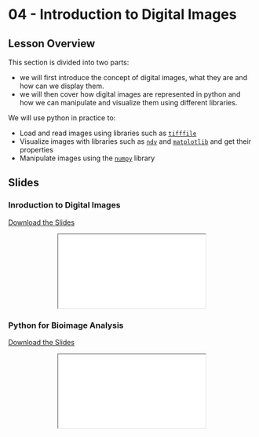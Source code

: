 # 04 - <i class="fas fa-table-cells"></i> Introduction to Digital Images

## Lesson Overview

This section is divided into two parts:

- we will first introduce the concept of digital images, what they are and how can we display them.
- we will then cover how digital images are represented in python and how we can manipulate and visualize them using different libraries.

We will use python in practice to:

- Load and read images using libraries such as [`tifffile`](https://github.com/cgohlke/tifffile)
- Visualize images with libraries such as [`ndv`](https://pyapp-kit.github.io/ndv/latest/) and [`matplotlib`](https://matplotlib.org/) and get their properties
- Manipulate images using the [`numpy`](https://numpy.org/) library

## Slides

### Inroduction to Digital Images

<a
    class="custom-button custom-download-button" href="../../pdfs/04_digital_images_intro/digital_images_intro.pdf" download> <i class="fas fa-download"></i> Download the Slides
</a>

<div align="center">
  <iframe class="custom-pdf-frame-169" src="../../pdfs/04_digital_images_intro/digital_images_intro.pdf"> </iframe>
</div>

### Python for Bioimage Analysis

<a
    class="custom-button custom-download-button" href="../../pdfs/04_digital_images_intro/python_for_bioimage_analysis_beginners.pdf" download> <i class="fas fa-download"></i> Download the Slides
</a>

<div align="center">
  <iframe class="custom-pdf-frame-169" src="../../pdfs/04_digital_images_intro/python_for_bioimage_analysis_beginners.pdf"> </iframe>
</div>

